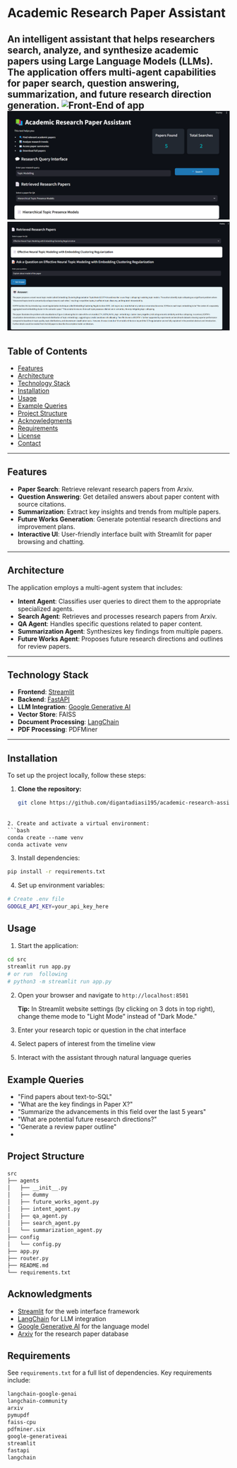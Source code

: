 # Academic Research Paper Assistant

An intelligent assistant that helps researchers search, analyze, and synthesize academic papers using Large Language Models (LLMs). The application offers multi-agent capabilities for paper search, question answering, summarization, and future research direction generation.
![Front-End of app](src/imgs/Frontend.png)
![Search paper on app](src/imgs/Q1.png)
![Query on selected paper](src/imgs/Q3.png)
---

## Table of Contents

- [Features](#features)
- [Architecture](#architecture)
- [Technology Stack](#technology-stack)
- [Installation](#installation)
- [Usage](#usage)
- [Example Queries](#example-queries)
- [Project Structure](#project-structure)
- [Acknowledgments](#acknowledgments)
- [Requirements](#requirements)
- [License](#license)
- [Contact](#contact)

---

## Features

- **Paper Search**: Retrieve relevant research papers from Arxiv.
- **Question Answering**: Get detailed answers about paper content with source citations.
- **Summarization**: Extract key insights and trends from multiple papers.
- **Future Works Generation**: Generate potential research directions and improvement plans.
- **Interactive UI**: User-friendly interface built with Streamlit for paper browsing and chatting.

---

## Architecture

The application employs a multi-agent system that includes:

- **Intent Agent**: Classifies user queries to direct them to the appropriate specialized agents.
- **Search Agent**: Retrieves and processes research papers from Arxiv.
- **QA Agent**: Handles specific questions related to paper content.
- **Summarization Agent**: Synthesizes key findings from multiple papers.
- **Future Works Agent**: Proposes future research directions and outlines for review papers.

---

## Technology Stack

- **Frontend**: [Streamlit](https://streamlit.io/)
- **Backend**: [FastAPI](https://fastapi.tiangolo.com/)
- **LLM Integration**: [Google Generative AI](https://ai.google.dev/)
- **Vector Store**: FAISS
- **Document Processing**: [LangChain](https://python.langchain.com/)
- **PDF Processing**: PDFMiner

---

## Installation

To set up the project locally, follow these steps:

1. **Clone the repository:**

   ```bash
   git clone https://github.com/digantadiasi195/academic-research-assistant.git
```

2. Create and activate a virtual environment:
```bash
conda create --name venv
conda activate venv
```

3. Install dependencies:
```bash
pip install -r requirements.txt
```

4. Set up environment variables:
```bash
# Create .env file
GOOGLE_API_KEY=your_api_key_here
```


## Usage

1. Start the application:
```bash
cd src
streamlit run app.py
# or run  following 
# python3 -m streamlit run app.py
```

2. Open your browser and navigate to `http://localhost:8501` 

   **Tip:** In Streamlit website settings (by clicking on 3 dots in top right), change theme mode to "Light Mode" instead of "Dark Mode."
  
4. Enter your research topic or question in the chat interface

5. Select papers of interest from the timeline view

6. Interact with the assistant through natural language queries


## Example Queries

- "Find papers about text-to-SQL"
- "What are the key findings in Paper X?"
- "Summarize the advancements in this field over the last 5 years"
- "What are potential future research directions?"
- "Generate a review paper outline"
- 
## Project Structure

```
src
├── agents
│   ├── __init__.py
│   ├── dummy
│   ├── future_works_agent.py
│   ├── intent_agent.py
│   ├── qa_agent.py
│   ├── search_agent.py
│   └── summarization_agent.py
├── config
│   └── config.py
├── app.py
├── router.py
├── README.md
└── requirements.txt
```


## Acknowledgments

- [Streamlit](https://streamlit.io/) for the web interface framework
- [LangChain](https://python.langchain.com/) for LLM integration
- [Google Generative AI](https://ai.google.dev/) for the language model
- [Arxiv](https://arxiv.org/) for the research paper database

## Requirements

See `requirements.txt` for a full list of dependencies. Key requirements include:

```
langchain-google-genai
langchain-community
arxiv
pymupdf
faiss-cpu
pdfminer.six
google-generativeai
streamlit
fastapi
langchain
```
